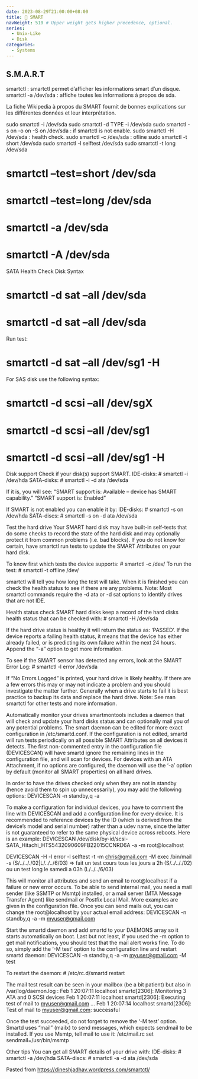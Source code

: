 ```yaml
---
date: 2023-08-29T21:00:00+08:00
title: 🧪 SMART
navWeight: 510 # Upper weight gets higher precedence, optional.
series:
  - Unix-Like
  - Disk
categories:
  - Systems
---
```



## S.M.A.R.T 

smartctl      :     smartctl permet d’afficher les informations smart d’un disque. 
smartctl -a /dev/sda   :  affiche toutes les informations à propos de sda.

La fiche Wikipedia à propos du SMART fournit de bonnes explications sur les différentes données et leur interprétation.

sudo smartctl -i /dev/sda
sudo smartctl -d TYPE -i /dev/sda
sudo smartctl -s on -o on -S on /dev/sda   :   if smartctl is not enable.
sudo smartctl -H /dev/sda   :   health check.
sudo smartctl -c /dev/sda    :   ofline
sudo smartctl -t short /dev/sda
sudo smartctl -l selftest /dev/sda
sudo smartctl -t long /dev/sda
# smartctl –test=short /dev/sda
# smartctl –test=long /dev/sda
# smartctl -a /dev/sda
# smartctl -A /dev/sda

SATA Health Check Disk Syntax
# smartctl -d sat –all /dev/sda
# smartctl -d sat –all /dev/sda

Run test:
# smartctl -d sat –all /dev/sg1 -H

For SAS disk use the following syntax:
# smartctl -d scsi –all /dev/sgX
# smartctl -d scsi –all /dev/sg1
# smartctl -d scsi –all /dev/sg1 -H

Disk support
Check if your disk(s) support SMART.
IDE-disks:   # smartctl -i /dev/hda
SATA-disks:  # smartctl -i -d ata /dev/sda

If it is, you will see:
“SMART support is: Available – device has SMART capability.”
“SMART support is: Enabled”

If SMART is not enabled you can enable it by:
IDE-disks:  # smartctl -s on /dev/hda
SATA-discs:  # smartctl -s on -d ata /dev/sda

Test the hard drive
Your SMART hard disk may have built-in self-tests that do some checks to record the state of the hard disk and may optionally protect it from common problems (i.e. bad blocks). If you do not know for certain, have smartctl run tests to update the SMART Attributes on your hard disk.

To know first which tests the device supports:  # smartctl -c /dev/
To run the test:  # smartctl -t offline /dev/

smartctl will tell you how long the test will take. When it is finished you can check the health status to see if there are any problems.
Note: Most smartctl commands require the -d ata or -d sat options to identify drives that are not IDE.

Health status check
SMART hard disks keep a record of the hard disks health status that can be checked with:    # smartctl -H /dev/sda

If the hard drive status is healthy it will return the status as: ‘PASSED’.
If the device reports a failing health status, it means that the device has either already failed, or is predicting its own failure within the next 24 
hours. Append the “-a” option to get more information.

To see if the SMART sensor has detected any errors, look at the SMART Error Log:   # smartctl -l error /dev/sda

If “No Errors Logged” is printed, your hard drive is likely healthy. If there are a few errors this may or may not indicate a problem and you should investigate the matter further. Generally when a drive starts to fail it is best practice to backup its data and replace the hard drive.
Note: See man smartctl for other tests and more information.

Automatically monitor your drives
smartmontools includes a daemon that will check and update your hard disks status and can optionally mail you of any potential problems. The smart daemon can be edited for more exact configuration in /etc/smartd.conf.
If the configuration is not edited, smartd will run tests periodically on all possible SMART Attributes on all devices it detects. The first non-commented entry in the configuration file (DEVICESCAN) will have smartd ignore the remaining lines in the configuration file, and will scan for devices. For devices with an ATA Attachment, if no options are configured, the daemon will use the ‘-a’ option by default (monitor all SMART properties) on all hard drives.

In order to have the drives checked only when they are not in standby (hence avoid them to spin up unnecessarily), you may add the following options:    DEVICESCAN -n standby,q -a

To make a configuration for individual devices, you have to comment the line with DEVICESCAN and add a configuration line for every device. It is recommended to reference devices by the ID (which is derived from the device’s model and serial number) rather than a udev name, since the latter is not guaranteed to refer to the same physical device across reboots. Here is an example:
DEVICESCAN /dev/disk/by-id/scsi-SATA_Hitachi_HTS5432090609FB22015CCNRD6A -a -m root@localhost


DEVICESCAN -H -l error -l selftest -t -m chris@gmail.com -M exec /bin/mail -s (S/../.././02|L/../../6/03)
	=> fait un test cours tous les jours a 2h (S/../.././02) ou un test long le samedi a 03h (L/../../6/03)
	
This will monitor all attributes and send an email to root@localhost if a failure or new error occurs. To be able to send internal mail, you need a mail sender (like SSMTP or Msmtp) installed, or a mail server (MTA Message Transfer Agent) like sendmail or Postfix Local Mail. More examples are given in the configuration file.
Once you can send mails out, you can change the root@localhost by your actual email address:       DEVICESCAN -n standby,q -a -m myuser@gmail.com

Start the smartd daemon and add smartd to your DAEMONS array so it starts automatically on boot.
Last but not least, if you used the -m option to get mail notifications, you should test that the mail alert works fine. To do so, simply add the ‘-M test’ option to the configuration line and restart smartd daemon:    DEVICESCAN -n standby,q -a -m myuser@gmail.com -M test

To restart the daemon:   # /etc/rc.d/smartd restart

The mail test result can be seen in your mailbox (be a bit patient) but also in /var/log/daemon.log :
Feb 1 20:07:11 localhost smartd[2306]: Monitoring 3 ATA and 0 SCSI devices
Feb 1 20:07:11 localhost smartd[2306]: Executing test of mail to myuser@gmail.com …
Feb 1 20:07:14 localhost smartd[2306]: Test of mail to myuser@gmail.com: successful

Once the test succeeded, do not forget to remove the ‘-M test’ option.
Smartd uses “mail” (mailx) to send messages, which expects sendmail to be installed. If you use Msmtp, tell mail to use it:
/etc/mail.rc
set sendmail=/usr/bin/msmtp

Other tips
You can get all SMART details of your drive with:
IDE-disks:    # smartctl -a /dev/hda
SATA-discs:    # smartctl -a -d ata /dev/sda

Pasted from <https://dineshjadhav.wordpress.com/smartctl/> 
